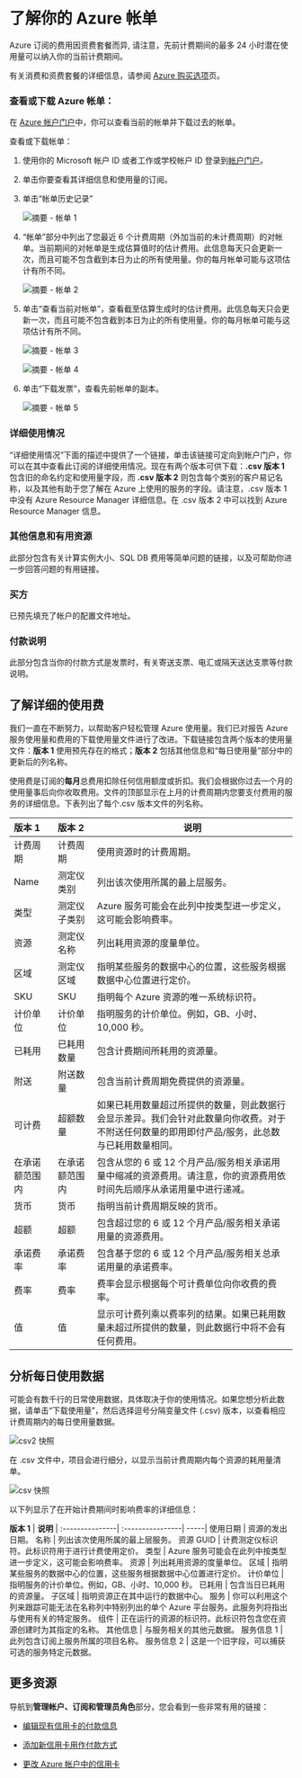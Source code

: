 <properties
   pageTitle="了解你的 Azure 帐单"
   description="了解你的 Azure 帐单"
   services=""
   documentationCenter="Azure"
   authors="erihur"
   manager="stevenpo"
   editor=""
   tags="billing"/>

<tags
   ms.service="billing"
   ms.date="04/13/2016"
   wacn.date="05/12/2016"/>


# 了解你的 Azure 帐单

Azure 订阅的费用因资费套餐而异, 请注意，先前计费期间的最多 24 小时潜在使用量可以纳入你的当前计费期间。

有关消费和资费套餐的详细信息，请参阅 [Azure 购买选项](/pricing/purchase-options/)页。

### 查看或下载 Azure 帐单：

在 [Azure 帐户门户](https://account.windowsazure.cn/subscriptions)中，你可以查看当前的帐单并下载过去的帐单。

查看或下载帐单：

1. 使用你的 Microsoft 帐户 ID 或者工作或学校帐户 ID 登录到[帐户门户](https://account.windowsazure.cn/subscriptions)。

2. 单击你要查看其详细信息和使用量的订阅。

3. 单击“帐单历史记录”

    ![摘要 - 帐单 1](./media/billing-understand-your-bill/ContentViewaBillforMA1.png)


4. “帐单”部分中列出了您最近 6 个计费周期（外加当前的未计费周期）的对帐单。当前期间的对帐单是生成估算值时的估计费用。此信息每天只会更新一次，而且可能不包含截到本日为止的所有使用量。你的每月帐单可能与这项估计有所不同。

    ![摘要 - 帐单 2](./media/billing-understand-your-bill/ContentViewaBillforMA2.png)

5. 单击“查看当前对帐单”，查看截至估算生成时的估计费用。此信息每天只会更新一次，而且可能不包含截到本日为止的所有使用量。你的每月帐单可能与这项估计有所不同。

    ![摘要 - 帐单 3](./media/billing-understand-your-bill/ContentViewaBillforMA3.png)

    ![摘要 - 帐单 4](./media/billing-understand-your-bill/ContentViewaBillforMA4.png)

6. 单击“下载发票”，查看先前帐单的副本。

    ![摘要 - 帐单 5](./media/billing-understand-your-bill/ContentViewaBillforMA5.png)

### 详细使用情况
“详细使用情况”下面的描述中提供了一个链接，单击该链接可定向到帐户门户，你可以在其中查看此订阅的详细使用情况。现在有两个版本可供下载：**.csv 版本 1** 包含旧的命名约定和使用量字段，而 **.csv 版本 2** 则包含每个类别的客户易记名称，以及其他有助于您了解在 Azure 上使用的服务的字段。请注意，.csv 版本 1 中没有 Azure Resource Manager 详细信息。在 .csv 版本 2 中可以找到 Azure Resource Manager 信息。

### 其他信息和有用资源
此部分包含有关计算实例大小、SQL DB 费用等简单问题的链接，以及可帮助你进一步回答问题的有用链接。

### 买方
已预先填充了帐户的配置文件地址。

### 付款说明
此部分包含当你的付款方式是发票时，有关寄送支票、电汇或隔天送达支票等付款说明。

## 了解详细的使用费

我们一直在不断努力，以帮助客户轻松管理 Azure 使用量。我们已对报告 Azure 服务使用量和费用的下载使用量文件进行了改进。下载链接包含两个版本的使用量文件：**版本 1** 使用预先存在的格式；**版本 2** 包括其他信息和“每日使用量”部分中的更新后的列名称。

使用费是订阅的**每月**总费用扣除任何信用额度或折扣。我们会根据你过去一个月的使用量事后向你收取费用。文件的顶部显示在上月的计费周期内您要支付费用的服务的详细信息。下表列出了每个.csv 版本文件的列名称。

**版本 1** | **版本 2** | **说明**|
:---------------| :---------------- | --------|
计费周期 | 计费周期 | 使用资源时的计费周期。
Name | 测定仪类别 | 列出该次使用所属的最上层服务。
类型 | 测定仪子类别 | Azure 服务可能会在此列中按类型进一步定义，这可能会影响费率。
资源 | 测定仪名称 | 列出耗用资源的度量单位。
区域 | 测定仪区域 | 指明某些服务的数据中心的位置，这些服务根据数据中心位置进行定价。
SKU | SKU | 指明每个 Azure 资源的唯一系统标识符。
计价单位 | 计价单位 | 指明服务的计价单位。例如，GB、小时、10,000 秒。
已耗用 | 已耗用数量 | 包含计费期间所耗用的资源量。
附送 | 附送数量 | 包含当前计费周期免费提供的资源量。
可计费 | 超额数量 | 如果已耗用数量超过所提供的数量，则此数据行会显示差异。我们会针对此数量向你收费。对于不附送任何数量的即用即付产品/服务，此总数与已耗用数量相同。
在承诺额范围内 | 在承诺额范围内 | 包含从您的 6 或 12 个月产品/服务相关承诺用量中缩减的资源费用。请注意，你的资源费用依时间先后顺序从承诺用量中进行递减。
货币 | 货币 | 指明当前计费周期反映的货币。
超额 | 超额 | 包含超过您的 6 或 12 个月产品/服务相关承诺用量的资源费用。
承诺费率 | 承诺费率 | 包含基于您的 6 或 12 个月产品/服务相关总承诺用量的承诺费率。
费率 | 费率 | 费率会显示根据每个可计费单位向你收费的费率。
值 | 值 | 显示可计费列乘以费率列的结果。如果已耗用数量未超过所提供的数量，则此数据行中将不会有任何费用。

## 分析每日使用数据
可能会有数千行的日常使用数据，具体取决于你的使用情况。如果您想分析此数据，请单击“下载使用量”，然后选择逗号分隔变量文件 (.csv) 版本，以查看相应计费周期内的每日使用量数据。

![csv2 快照](./media/billing-understand-your-bill/csv2screenshot.png)

在 .csv 文件中，项目会进行细分，以显示当前计费周期内每个资源的耗用量清单。

![csv 快照](./media/billing-understand-your-bill/csvsnapshotportal.png)

以下列显示了在开始计费期间时影响费率的详细信息：

**版本 1** | **说明** |
:---------------| :----------------| -----|
使用日期 | 资源的发出日期。
名称 | 列出该次使用所属的最上层服务。
资源 GUID | 计费测定仪标识符。此标识符用于进行计费使用定价。
类型 | Azure 服务可能会在此列中按类型进一步定义，这可能会影响费率。
资源 | 列出耗用资源的度量单位。
区域 | 指明某些服务的数据中心的位置，这些服务根据数据中心位置进行定价。
计价单位 | 指明服务的计价单位。例如，GB、小时、10,000 秒。
已耗用 | 包含当日已耗用的资源量。
子区域 | 指明资源正在其中运行的数据中心。
服务 | 你可以利用这个列来跟踪可能无法在名称列中特别列出的单个 Azure 平台服务。此服务列将指出与使用有关的特定服务。
组件 | 正在运行的资源的标识符。此标识符包含您在资源创建时为其指定的名称。
其他信息 | 与服务相关的其他元数据。
服务信息 1 | 此列包含订阅上服务所属的项目名称。
服务信息 2 | 这是一个旧字段，可以捕获可选的服务特定元数据。


## 更多资源
导航到**管理帐户、订阅和管理员角色**部分，您会看到一些非常有用的链接：

- [编辑现有信用卡的付款信息](https://msdn.microsoft.com/zh-cn/library/azure/dn736053.aspx)

- [添加新信用卡用作付款方式](https://msdn.microsoft.com/zh-cn/library/azure/dn736057.aspx)

- [更改 Azure 帐户中的信用卡](https://msdn.microsoft.com/zh-cn/library/azure/dn736050.aspx)




<!--Image references-->

<!---HONumber=Mooncake_0503_2016-->